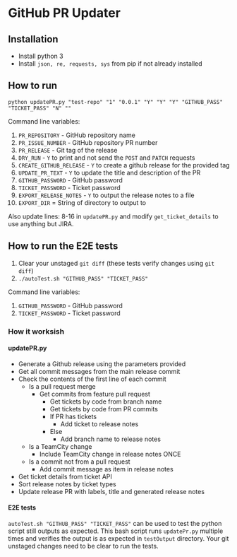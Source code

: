 # GitHub PR Updater

## Installation

- Install python 3
- Install `json, re, requests, sys` from pip if not already installed

## How to run

`python updatePR.py "test-repo" "1" "0.0.1" "Y" "Y" "Y" "GITHUB_PASS" "TICKET_PASS" "N" ""`

Command line variables:

1. `PR_REPOSITORY` - GitHub repository name
2. `PR_ISSUE_NUMBER` - GitHub repository PR number
3. `PR_RELEASE` - Git tag of the release
4. `DRY_RUN` - `Y` to print and not send the `POST` and `PATCH` requests
5. `CREATE_GITHUB_RELEASE` - `Y` to create a github release for the provided tag
6. `UPDATE_PR_TEXT` - `Y` to update the title and description of the PR
7. `GITHUB_PASSWORD` - GitHub password
8. `TICKET_PASSWORD` - Ticket password
9. `EXPORT_RELEASE_NOTES` - `Y` to output the release notes to a file
10. `EXPORT_DIR` = String of directory to output to

Also update lines: 8-16 in `updatePR.py` and modify `get_ticket_details` to use anything but JIRA.

## How to run the E2E tests

1. Clear your unstaged `git diff` (these tests verify changes using `git diff`)
2. `./autoTest.sh "GITHUB_PASS" "TICKET_PASS"`

Command line variables:

1. `GITHUB_PASSWORD` - GitHub password
2. `TICKET_PASSWORD` - Ticket password

### How it worksish

#### updatePR.py

- Generate a Github release using the parameters provided
- Get all commit messages from the main release commit
- Check the contents of the first line of each commit
  - Is a pull request merge
    - Get commits from feature pull request
      - Get tickets by code from branch name
      - Get tickets by code from PR commits
      - If PR has tickets
        - Add ticket to release notes
      - Else
        - Add branch name to release notes
  - Is a TeamCity change
    - Include TeamCity change in release notes ONCE
  - Is a commit not from a pull request
    - Add commit message as item in release notes
- Get ticket details from ticket API
- Sort release notes by ticket types
- Update release PR with labels, title and generated release notes

#### E2E tests

`autoTest.sh "GITHUB_PASS" "TICKET_PASS"` can be used to test the python script still outputs as expected. This bash script runs `updatePr.py` multiple times and verifies the output is as expected in `testOutput` directory. Your git unstaged changes need to be clear to run the tests.
